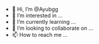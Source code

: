 - 👋 Hi, I’m @Ayubgg
- 👀 I’m interested in ...
- 🌱 I’m currently learning ...
- 💞️ I’m looking to collaborate on ...
- 📫 How to reach me ...

<!---
Ayubgg/Ayubgg is a ✨ special ✨ repository because its `README.md` (this file) appears on your GitHub profile.
You can click the Preview link to take a look at your changes.
--->
